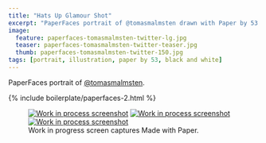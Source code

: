 ```yaml
---
title: "Hats Up Glamour Shot"
excerpt: "PaperFaces portrait of @tomasmalmsten drawn with Paper by 53 on an iPad."
image: 
  feature: paperfaces-tomasmalmsten-twitter-lg.jpg
  teaser: paperfaces-tomasmalmsten-twitter-teaser.jpg
  thumb: paperfaces-tomasmalmsten-twitter-150.jpg
tags: [portrait, illustration, paper by 53, black and white]
---
```


PaperFaces portrait of [@tomasmalmsten](http://twitter.com/tomasmalmsten).

{% include boilerplate/paperfaces-2.html %}

<figure class="third">
  <a href="{{ site.url }}/images/paperfaces-tomasmalmsten-process-1-lg.jpg"><img src="{{ site.url }}/images/paperfaces-tomasmalmsten-process-1-600.jpg" alt="Work in process screenshot"></a>
  <a href="{{ site.url }}/images/paperfaces-tomasmalmsten-process-2-lg.jpg"><img src="{{ site.url }}/images/paperfaces-tomasmalmsten-process-2-600.jpg" alt="Work in process screenshot"></a>
  <a href="{{ site.url }}/images/paperfaces-tomasmalmsten-process-3-lg.jpg"><img src="{{ site.url }}/images/paperfaces-tomasmalmsten-process-3-600.jpg" alt="Work in process screenshot"></a>
  <figcaption>Work in progress screen captures Made with Paper.</figcaption>
</figure>